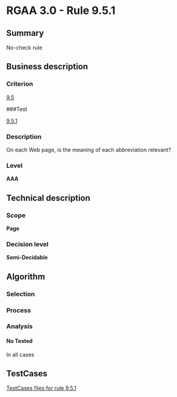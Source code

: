 # RGAA 3.0 -  Rule 9.5.1

## Summary

No-check rule

## Business description

### Criterion

[9.5](http://asqatasun.github.io/RGAA--3.0--EN/RGAA3.0_Criteria_English_version_v1.html#crit-9-5)

###Test

[9.5.1](http://asqatasun.github.io/RGAA--3.0--EN/RGAA3.0_Criteria_English_version_v1.html#test-9-5-1)

### Description
On each Web page, is the meaning of each abbreviation
    relevant? 


### Level

**AAA**

## Technical description

### Scope

**Page**

### Decision level

**Semi-Decidable**

## Algorithm

### Selection

### Process

### Analysis

#### No Tested 

In all cases



##  TestCases 

[TestCases files for rule 9.5.1](https://gitlab.com/asqatasun/Asqatasun/-/tree/master/rules/rules-rgaa3.0/src/test/resources/testcases/rgaa30/Rgaa30Rule090501/) 


